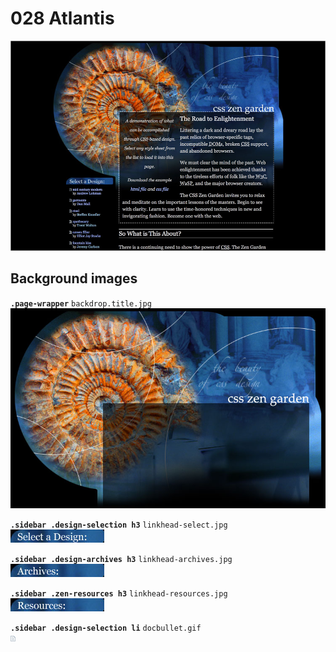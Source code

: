 # 028 Atlantis
![](028.jpg)

## Background images
**`.page-wrapper`** `backdrop.title.jpg`  
![](../src/028/backdrop.title.jpg)

**`.sidebar .design-selection h3`** `linkhead-select.jpg`  
![](../src/028/linkhead-select.jpg)

**`.sidebar .design-archives h3`** `linkhead-archives.jpg`  
![](../src/028/linkhead-archives.jpg)

**`.sidebar .zen-resources h3`** `linkhead-resources.jpg`  
![](../src/028/linkhead-resources.jpg)

**`.sidebar .design-selection li`** `docbullet.gif`  
![](../src/028/docbullet.gif)